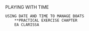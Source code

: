 
PLAYING WITH TIME

    USING DATE AND TIME TO MANAGE BOATS
        **PRACTICAL EXERCISE CHAPTER
        EA CLARISSA
        